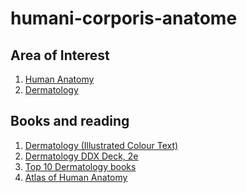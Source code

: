 # humani-corporis-anatome




## Area of Interest
1. [Human Anatomy]()
2. [Dermatology]()



## Books and reading
1. [Dermatology (Illustrated Colour Text)](https://www.amazon.co.uk/Dermatology-David-Gawkrodger-FRCPE-Professor/dp/0443104212/ref=sr_1_1?ie=UTF8&qid=1287951276&sr=8-1)
2. [Dermatology DDX Deck, 2e](https://www.amazon.com/Dermatology-DDX-Deck-Thomas-Habif/dp/0323080790/ref=mt_paperback?_encoding=UTF8&me=)
3. [Top 10 Dermatology books](https://www.bestreviews.guide/dermatology-books)
4. [Atlas of Human Anatomy](https://www.elsevier.com/books/atlas-of-human-anatomy/netter/978-1-4557-0418-7)
